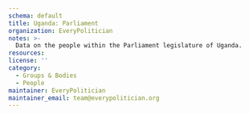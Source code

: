 ```yaml
---
schema: default
title: Uganda: Parliament
organization: EveryPolitician
notes: >-
  Data on the people within the Parliament legislature of Uganda.
resources:
license: ''
category:
  - Groups & Bodies
  - People
maintainer: EveryPolitician
maintainer_email: team@everypolitician.org
---
```

